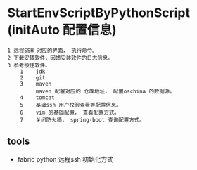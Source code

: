 # StartEnvScriptByPythonScript (initAuto 配置信息)

    1 远程SSH 对应的界面， 执行命令。
    2 下载安转软件，回馈安装软件的日志信息。
    3 参考按住软件。
        1    jdk
        2    git
        3    maven
             maven 配置对应的 仓库地址， 配置oschina 的数据源。
        4    tomcat
        5    基础ssh 用户校验查看等配置信息。
        6    vim 的基础配置， 查看配置方式。
        7    关闭防火墙， spring-boot 查询配置方式。

## tools

- fabric python 远程ssh 初始化方式

